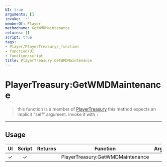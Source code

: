 ```yaml
---
UI: true
arguments: []
invoke: ':'
memberOf: Player
methodname: GetWMDMaintenance
returns: []
script: true
tags:
- Player/PlayerTreasury/_function
- function/UI
- function/script
title: PlayerTreasury.GetWMDMaintenance
---
```

# PlayerTreasury:GetWMDMaintenance
> this function is a member of [PlayerTreasury](civ-6/lua/PlayerTreasury.md)
> this method expects an implicit "self" argument. invoke it with `:`
-----
## Usage
|  UI | Script | Returns | Function | Arguments |
|:---:|:------:|-------:|:--------:|:---------|
|✓|✓||PlayerTreasury:GetWMDMaintenance||
